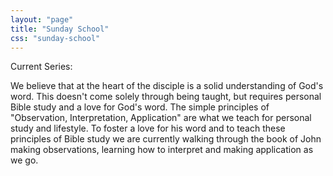 ```yaml
---
layout: "page"
title: "Sunday School"
css: "sunday-school"
---
```


<div class="hero-unit">
  Current Series:
</div>


We believe that at the heart of the disciple is a solid understanding of God's
word. This doesn't come solely through being taught, but requires personal Bible
study and a love for God's word. The simple principles of "Observation,
Interpretation, Application" are what we teach for personal study and lifestyle.
To foster a love for his word and to teach these principles of Bible study we
are currently walking through the book of John making observations, learning how
to interpret and making application as we go.
